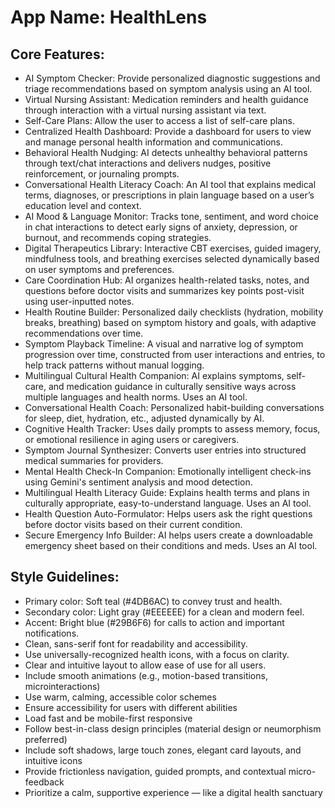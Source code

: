 # **App Name**: HealthLens

## Core Features:

- AI Symptom Checker: Provide personalized diagnostic suggestions and triage recommendations based on symptom analysis using an AI tool.
- Virtual Nursing Assistant: Medication reminders and health guidance through interaction with a virtual nursing assistant via text.
- Self-Care Plans: Allow the user to access a list of self-care plans.
- Centralized Health Dashboard: Provide a dashboard for users to view and manage personal health information and communications.
- Behavioral Health Nudging: AI detects unhealthy behavioral patterns through text/chat interactions and delivers nudges, positive reinforcement, or journaling prompts.
- Conversational Health Literacy Coach: An AI tool that explains medical terms, diagnoses, or prescriptions in plain language based on a user’s education level and context.
- AI Mood & Language Monitor: Tracks tone, sentiment, and word choice in chat interactions to detect early signs of anxiety, depression, or burnout, and recommends coping strategies.
- Digital Therapeutics Library: Interactive CBT exercises, guided imagery, mindfulness tools, and breathing exercises selected dynamically based on user symptoms and preferences.
- Care Coordination Hub: AI organizes health-related tasks, notes, and questions before doctor visits and summarizes key points post-visit using user-inputted notes.
- Health Routine Builder: Personalized daily checklists (hydration, mobility breaks, breathing) based on symptom history and goals, with adaptive recommendations over time.
- Symptom Playback Timeline: A visual and narrative log of symptom progression over time, constructed from user interactions and entries, to help track patterns without manual logging.
- Multilingual Cultural Health Companion: AI explains symptoms, self-care, and medication guidance in culturally sensitive ways across multiple languages and health norms. Uses an AI tool.
- Conversational Health Coach: Personalized habit-building conversations for sleep, diet, hydration, etc., adjusted dynamically by AI.
- Cognitive Health Tracker: Uses daily prompts to assess memory, focus, or emotional resilience in aging users or caregivers.
- Symptom Journal Synthesizer: Converts user entries into structured medical summaries for providers.
- Mental Health Check-In Companion: Emotionally intelligent check-ins using Gemini's sentiment analysis and mood detection.
- Multilingual Health Literacy Guide: Explains health terms and plans in culturally appropriate, easy-to-understand language. Uses an AI tool.
- Health Question Auto-Formulator: Helps users ask the right questions before doctor visits based on their current condition.
- Secure Emergency Info Builder: AI helps users create a downloadable emergency sheet based on their conditions and meds. Uses an AI tool.

## Style Guidelines:

- Primary color: Soft teal (#4DB6AC) to convey trust and health.
- Secondary color: Light gray (#EEEEEE) for a clean and modern feel.
- Accent: Bright blue (#29B6F6) for calls to action and important notifications.
- Clean, sans-serif font for readability and accessibility.
- Use universally-recognized health icons, with a focus on clarity.
- Clear and intuitive layout to allow ease of use for all users.
- Include smooth animations (e.g., motion-based transitions, microinteractions)
- Use warm, calming, accessible color schemes
- Ensure accessibility for users with different abilities
- Load fast and be mobile-first responsive
- Follow best-in-class design principles (material design or neumorphism preferred)
- Include soft shadows, large touch zones, elegant card layouts, and intuitive icons
- Provide frictionless navigation, guided prompts, and contextual micro-feedback
- Prioritize a calm, supportive experience — like a digital health sanctuary